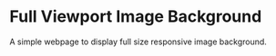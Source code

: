 # Full Viewport Image Background

A simple webpage to display full size responsive image background.
 
